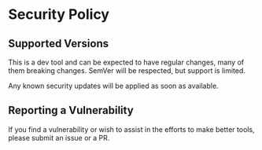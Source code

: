# Security Policy

## Supported Versions

This is a dev tool and can be expected to have regular changes, many of them
breaking changes. SemVer will be respected, but support is limited.

Any known security updates will be applied as soon as available.

## Reporting a Vulnerability

If you find a vulnerability or wish to assist in the efforts to make better
tools, please submit an issue or a PR.

